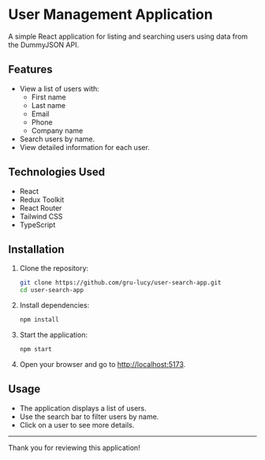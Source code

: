# User Management Application

A simple React application for listing and searching users using data from the DummyJSON API.

## Features

- View a list of users with:
  - First name
  - Last name
  - Email
  - Phone
  - Company name
- Search users by name.
- View detailed information for each user.

## Technologies Used

- React
- Redux Toolkit
- React Router
- Tailwind CSS
- TypeScript

## Installation

1. Clone the repository:
   ```bash
   git clone https://github.com/gru-lucy/user-search-app.git
   cd user-search-app
   ```

2. Install dependencies:
   ```bash
   npm install
   ```

3. Start the application:
   ```bash
   npm start
   ```

4. Open your browser and go to [http://localhost:5173](http://localhost:5173).

## Usage

- The application displays a list of users.
- Use the search bar to filter users by name.
- Click on a user to see more details.

---

Thank you for reviewing this application!

